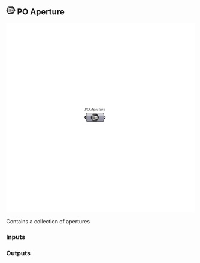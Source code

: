 ## ![PO Aperture](../../images/icons/PO_Aperture.png) PO Aperture

![PO Aperture](../../images/components/PO_Aperture.png)

Contains a collection of apertures

### Inputs

### Outputs
